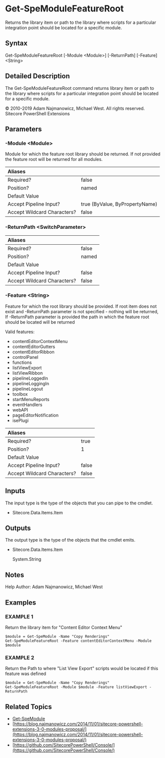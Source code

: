 # Get-SpeModuleFeatureRoot

Returns the library item or path to the library where scripts for a particular integration point should be located for a specific module.

## Syntax

Get-SpeModuleFeatureRoot \[-Module &lt;Module&gt;\] \[-ReturnPath\] \[-Feature\] &lt;String&gt;

## Detailed Description

The Get-SpeModuleFeatureRoot command returns library item or path to the library where scripts for a particular integration point should be located for a specific module.

© 2010-2019 Adam Najmanowicz, Michael West. All rights reserved. Sitecore PowerShell Extensions

## Parameters

### -Module  &lt;Module&gt;

Module for which the feature root library should be returned. If not provided the feature root will be returned for all modules.

| Aliases |  |
| :--- | :--- |
| Required? | false |
| Position? | named |
| Default Value |  |
| Accept Pipeline Input? | true \(ByValue, ByPropertyName\) |
| Accept Wildcard Characters? | false |

### -ReturnPath  &lt;SwitchParameter&gt;

| Aliases |  |
| :--- | :--- |
| Required? | false |
| Position? | named |
| Default Value |  |
| Accept Pipeline Input? | false |
| Accept Wildcard Characters? | false |

### -Feature  &lt;String&gt;

Feature for which the root library should be provided. If root item does not exist and -ReturnPath parameter is not specified - nothing will be returned, If -ReturnPath parameter is provided the path in which the feature root should be located will be returned

Valid features:

* contentEditorContextMenu 
* contentEditorGutters
* contentEditorRibbon
* controlPanel
* functions
* listViewExport
* listViewRibbon
* pipelineLoggedIn
* pipelineLoggingIn
* pipelineLogout
* toolbox
* startMenuReports
* eventHandlers
* webAPI
* pageEditorNotification
* isePlugi 

| Aliases |  |
| :--- | :--- |
| Required? | true |
| Position? | 1 |
| Default Value |  |
| Accept Pipeline Input? | false |
| Accept Wildcard Characters? | false |

## Inputs

The input type is the type of the objects that you can pipe to the cmdlet.

* Sitecore.Data.Items.Item 

## Outputs

The output type is the type of the objects that the cmdlet emits.

* Sitecore.Data.Items.Item

  System.String

## Notes

Help Author: Adam Najmanowicz, Michael West

## Examples

### EXAMPLE 1

Return the library item for "Content Editor Context Menu"

```text
$module = Get-SpeModule -Name "Copy Renderings"
Get-SpeModuleFeatureRoot -Feature contentEditorContextMenu -Module $module
```

### EXAMPLE 2

Return the Path to where "List View Export" scripts would be located if this feature was defined

```text
$module = Get-SpeModule -Name "Copy Renderings"
Get-SpeModuleFeatureRoot -Module $module -Feature listViewExport -ReturnPath
```

## Related Topics

* [Get-SpeModule](get-spemodule.md)
* [https://blog.najmanowicz.com/2014/11/01/sitecore-powershell-extensions-3-0-modules-proposal/](https://blog.najmanowicz.com/2014/11/01/sitecore-powershell-extensions-3-0-modules-proposal/) 
* [https://github.com/SitecorePowerShell/Console/](https://github.com/SitecorePowerShell/Console/) 

